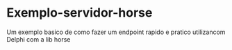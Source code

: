 # Exemplo-servidor-horse
Um exemplo basico de como fazer um endpoint rapido e pratico utilizancom Delphi com a lib horse
